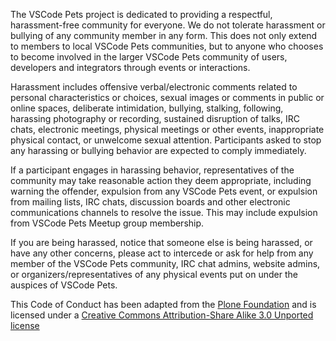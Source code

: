 The VSCode Pets project is dedicated to providing a respectful, harassment-free community for everyone. We do not tolerate harassment or bullying of any community member in any form. This does not only extend to members to local VSCode Pets communities, but to anyone who chooses to become involved in the larger VSCode Pets community of users, developers and integrators through events or interactions.

Harassment includes offensive verbal/electronic comments related to personal characteristics or choices, sexual images or comments in public or online spaces, deliberate intimidation, bullying, stalking, following, harassing photography or recording, sustained disruption of talks, IRC chats, electronic meetings, physical meetings or other events, inappropriate physical contact, or unwelcome sexual attention. Participants asked to stop any harassing or bullying behavior are expected to comply immediately.

If a participant engages in harassing behavior, representatives of the community may take reasonable action they deem appropriate, including warning the offender, expulsion from any VSCode Pets event, or expulsion from mailing lists, IRC chats, discussion boards and other electronic communications channels to resolve the issue. This may include expulsion from VSCode Pets Meetup group membership.

If you are being harassed, notice that someone else is being harassed, or have any other concerns, please act to intercede or ask for help from any member of the VSCode Pets community, IRC chat admins, website admins, or organizers/representatives of any physical events put on under the auspices of VSCode Pets.

This Code of Conduct has been adapted from the [Plone Foundation](http://plone.org/foundation/materials/foundation-resolutions/code-of-conduct) and is licensed under a [Creative Commons Attribution-Share Alike 3.0 Unported license](http://creativecommons.org/licenses/by-sa/3.0/)
